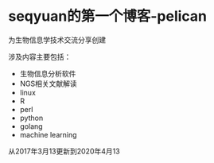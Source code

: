 # seqyuan的第一个博客-pelican
为生物信息学技术交流分享创建


涉及内容主要包括：

- 生物信息分析软件
- NGS相关文献解读
- linux
- R
- perl
- python
- golang
- machine learning

从2017年3月13更新到2020年4月13
